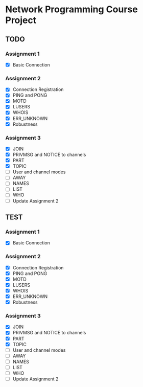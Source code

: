 # Network Programming Course Project

## TODO

### Assignment 1
+ [x] Basic Connection

### Assignment 2
+ [x] Connection Registration
+ [x] PING and PONG
+ [x] MOTD
+ [x] LUSERS
+ [x] WHOIS
+ [x] ERR_UNKNOWN
+ [x] Robustness

### Assignment 3
+ [x] JOIN
+ [x] PRIVMSG and NOTICE to channels
+ [x] PART
+ [x] TOPIC
+ [ ] User and channel modes
+ [ ] AWAY
+ [ ] NAMES
+ [ ] LIST
+ [ ] WHO
+ [ ] Update Assignment 2

## TEST

### Assignment 1
+ [x] Basic Connection

### Assignment 2
+ [x] Connection Registration
+ [x] PING and PONG
+ [x] MOTD
+ [x] LUSERS
+ [x] WHOIS
+ [x] ERR_UNKNOWN
+ [x] Robustness

### Assignment 3
+ [x] JOIN
+ [x] PRIVMSG and NOTICE to channels
+ [x] PART
+ [x] TOPIC
+ [ ] User and channel modes
+ [ ] AWAY
+ [ ] NAMES
+ [ ] LIST
+ [ ] WHO
+ [ ] Update Assignment 2